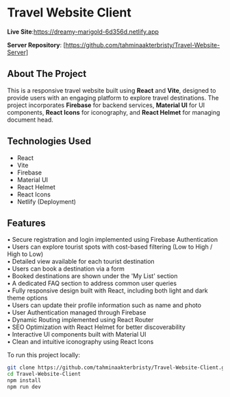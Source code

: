 #  Travel Website Client

 **Live Site**:https://dreamy-marigold-6d356d.netlify.app
 
 **Server Repository**: [https://github.com/tahminaakterbristy/Travel-Website-Server]

##  About The Project

This is a responsive travel website built using **React** and **Vite**, designed to provide users with an engaging platform to explore travel destinations. The project incorporates **Firebase** for backend services, **Material UI** for UI components, **React Icons** for iconography, and **React Helmet** for managing document head.

##  Technologies Used

-  React
-  Vite
- Firebase
-  Material UI
-  React Helmet
-  React Icons
-  Netlify (Deployment)

##  Features

• Secure registration and login implemented using Firebase Authentication  
• Users can explore tourist spots with cost-based filtering (Low to High / High to Low)  
• Detailed view available for each tourist destination  
• Users can book a destination via a form  
• Booked destinations are shown under the 'My List' section  
• A dedicated FAQ section to address common user queries  
• Fully responsive design built with React, including both light and dark theme options  
• Users can update their profile information such as name and photo  
• User Authentication managed through Firebase  
• Dynamic Routing implemented using React Router  
• SEO Optimization with React Helmet for better discoverability  
• Interactive UI components built with Material UI  
• Clean and intuitive iconography using React Icons  



To run this project locally:

```bash
git clone https://github.com/tahminaakterbristy/Travel-Website-Client.git
cd Travel-Website-Client
npm install
npm run dev

